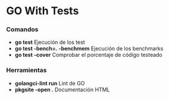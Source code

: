 # GO With Tests

### Comandos

- **go test** Ejecución de los test
- **go test -bench=. -benchmem** Ejecución de los benchmarks
- **go test -cover** Comprobar el porcentaje de código testeado

### Herramientas

- **golangci-lint run** Lint de GO
- **pkgsite -open .** Documentación HTML